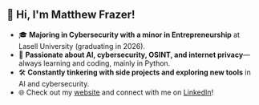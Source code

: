 ## 👋 Hi, I'm Matthew Frazer!

- 🎓 **Majoring in Cybersecurity with a minor in Entrepreneurship** at Lasell University (graduating in 2026).
- 🤖 **Passionate about AI, cybersecurity, OSINT, and internet privacy**—always learning and coding, mainly in Python.
- 🛠️ **Constantly tinkering with side projects and exploring new tools** in AI and cybersecurity.
- 🌐 Check out my [website](https://matthewrfrazer.com) and connect with me on [LinkedIn](https://www.linkedin.com/in/matthew-frazer-5961602a0/)!
